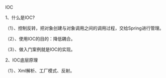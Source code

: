 IOC

1、什么是IOC?

（1）、控制反转，把对象创建与对象调用之间的调用过程，交给Spring进行管理。

（2）、使用IOC的目的：降低耦合。

（3）、做入门案例就是IOC的实现。

2、IOC底层原理

（1）、Xml解析、工厂模式、反射。